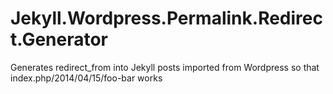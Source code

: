 Jekyll.Wordpress.Permalink.Redirect.Generator
=============================================

Generates redirect_from into Jekyll posts imported from Wordpress so that index.php/2014/04/15/foo-bar works
